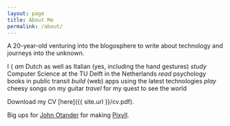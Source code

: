 ```yaml
---
layout: page
title: About Me
permalink: /about/
---
```


A 20-year-old venturing into the blogosphere to write about technology and journeys into the unknown.

<div class="verbs">
<span class="i">I</span>
<span class="bracket">{</span>
<i>am</i> Dutch as well as Italian (yes, including the hand gestures)  
<i>study</i> Computer Science at the TU Delft in the Netherlands  
<i>read</i> psychology books in public transit  
<i>build</i> (web) apps using the latest technologies  
<i>play</i> cheesy songs on my guitar  
<i>travel</i> for my quest to see the world  
<div>

Download my CV [here]({{ site.url }}/cv.pdf).

Big ups for [John Otander](http://johnotander.com) for making [Pixyll](https://github.com/johnotander/pixyll).

